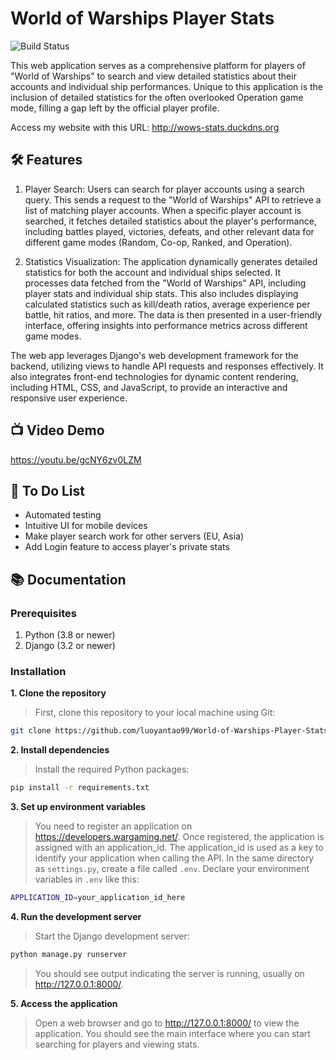 #  World of Warships Player Stats
![Build Status](https://github.com/luoyantao99/World-of-Warships-Player-Stats/actions/workflows/django.yml/badge.svg)

This web application serves as a comprehensive platform for players of "World of Warships" to search and view detailed statistics about their accounts and individual ship performances. Unique to this application is the inclusion of detailed statistics for the often overlooked Operation game mode, filling a gap left by the official player profile. 

Access my website with this URL: http://wows-stats.duckdns.org

## 🛠️ Features
1. Player Search: Users can search for player accounts using a search query. This sends a request to the "World of Warships" API to retrieve a list of matching player accounts. When a specific player account is searched, it fetches detailed statistics about the player's performance, including battles played, victories, defeats, and other relevant data for different game modes (Random, Co-op, Ranked, and Operation). 

2. Statistics Visualization: The application dynamically generates detailed statistics for both the account and individual ships selected. It processes data fetched from the "World of Warships" API, including player stats and individual ship stats. This also includes displaying calculated statistics such as kill/death ratios, average experience per battle, hit ratios, and more. The data is then presented in a user-friendly interface, offering insights into performance metrics across different game modes. 

The web app leverages Django's web development framework for the backend, utilizing views to handle API requests and responses effectively. It also integrates front-end technologies for dynamic content rendering, including HTML, CSS, and JavaScript, to provide an interactive and responsive user experience. 

## 📺 Video Demo
https://youtu.be/gcNY6zv0LZM

## 📄 To Do List
* Automated testing
* Intuitive UI for mobile devices
* Make player search work for other servers (EU, Asia)
* Add Login feature to access player's private stats

## 📚 Documentation
### Prerequisites
1. Python (3.8 or newer)
2. Django (3.2 or newer)

### Installation
**1. Clone the repository**<br>
> First, clone this repository to your local machine using Git:
``` bash
git clone https://github.com/luoyantao99/World-of-Warships-Player-Stats.git
```

**2. Install dependencies**<br>
> Install the required Python packages:
``` bash
pip install -r requirements.txt
```

**3. Set up environment variables**<br>
> You need to register an application on https://developers.wargaming.net/. Once registered, the application is assigned with an application_id. The application_id is used as a key to identify your application when calling the API. In the same directory as ```settings.py```, create a file called ```.env```. Declare your environment variables in ```.env``` like this:
``` bash
APPLICATION_ID=your_application_id_here
```

**4. Run the development server**<br>
> Start the Django development server:
``` bash
python manage.py runserver
```
> You should see output indicating the server is running, usually on http://127.0.0.1:8000/.

**5. Access the application**<br>
> Open a web browser and go to http://127.0.0.1:8000/ to view the application. You should see the main interface where you can start searching for players and viewing stats.
